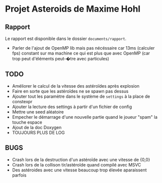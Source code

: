 Projet Asteroids de Maxime Hohl
===============================

Rapport
-------

Le rapport est disponible dans le dossier `documents/rapport`.

 - Parler de l'ajout de OpenMP lib mais pas nécéssaire car 13ms (calculer fps) 
   constant sur ma machine ce qui est plus que avec OpenMP (car trop peut 
   d'éléments peut-�tre avec particules)

TODO
----
 - Améliorer le calcul de la vitesse des astéroïdes après explosion
 - Faire en sorte que les astéroïdes ne se spawn pas dessus
 - Ajouter tout les paramètre dans le système de `settings` à la place de constexpr
 - Ajouter la lecture des settings à partir d'un fichier de config
 - Mettre une seed aléatoire
 - Empecher le démarrage d'une nouvelle partie quand le joueur "spam" la touche espace
 - Ajout de la doc Doxygen
 - TOUJOURS PLUS DE LOG

BUGS
----
 - Crash lors de la destruction d'un astéroïde avec une vitesse de {0,0}
 - Crash lors de la collison tir/astéroïde quand compilé avec MSVC
 - Des astéroides avec une vitesse beaucoup trop élevée aparaissent parfois
